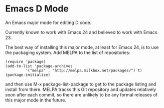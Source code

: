 # Emacs D Mode

An Emacs major mode for editing D code.

Currently known to work with Emacs 24 and believed to work with Emacs 23.

The best way of installing this major mode, at least for Emacs 24, is to use the packaging system. Add
MELPA to the list of repositories:

    (require 'package)
    (add-to-list 'package-archives
             '("melpa" . "http://melpa.milkbox.net/packages/") t)
    (package-initialize)

and then use M-x package-list-package to get to the package listing and install from there. MELPA tracks
this Git repository and updates relatively soon after each commit, so there are unlikely to be any formal
releases of this major mode in the future.
